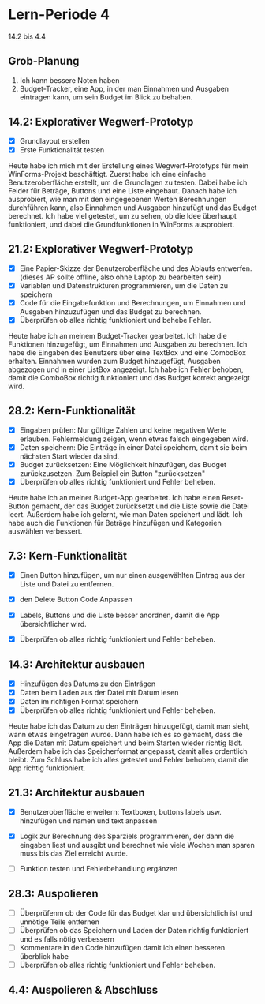 # Lern-Periode 4

14.2 bis 4.4

## Grob-Planung

1. Ich kann bessere Noten haben
2. Budget-Tracker, eine App, in der man Einnahmen und Ausgaben eintragen kann, um sein Budget im Blick zu behalten.

## 14.2: Explorativer Wegwerf-Prototyp

- [x] Grundlayout erstellen
- [x] Erste Funktionalität testen

Heute habe ich mich mit der Erstellung eines Wegwerf-Prototyps für mein WinForms-Projekt beschäftigt. Zuerst habe ich eine einfache Benutzeroberfläche erstellt, um die Grundlagen zu testen. Dabei habe ich Felder für Beträge, Buttons und eine Liste eingebaut. Danach habe ich ausprobiert, wie man mit den eingegebenen Werten Berechnungen durchführen kann, also Einnahmen und Ausgaben hinzufügt und das Budget berechnet. Ich habe viel getestet, um zu sehen, ob die Idee überhaupt funktioniert, und dabei die Grundfunktionen in WinForms ausprobiert.


## 21.2: Explorativer Wegwerf-Prototyp

- [x] Eine Papier-Skizze der Benutzeroberfläche und des Ablaufs entwerfen. (dieses AP sollte offline, also ohne Laptop zu bearbeiten sein)
- [x] Variablen und Datenstrukturen programmieren, um die Daten zu speichern 
- [x] Code für die Eingabefunktion und Berechnungen, um Einnahmen und Ausgaben hinzuzufügen und das Budget zu berechnen.
- [x] Überprüfen ob alles richtig funktioniert und behebe Fehler.

Heute habe ich an meinem Budget-Tracker gearbeitet. Ich habe die Funktionen hinzugefügt, um Einnahmen und Ausgaben zu berechnen. Ich habe die Eingaben des Benutzers über eine TextBox und eine ComboBox erhalten. Einnahmen wurden zum Budget hinzugefügt, Ausgaben abgezogen und in einer ListBox angezeigt. Ich habe ich Fehler behoben, damit die ComboBox richtig funktioniert und das Budget korrekt angezeigt wird.


## 28.2: Kern-Funktionalität
- [x] Eingaben prüfen: Nur gültige Zahlen und keine negativen Werte erlauben. Fehlermeldung zeigen, wenn etwas falsch eingegeben wird.
- [x] Daten speichern: Die Einträge in einer Datei speichern, damit sie beim nächsten Start wieder da sind.
- [x] Budget zurücksetzen: Eine Möglichkeit hinzufügen, das Budget zurückzusetzen. Zum Beispiel ein Button "zurücksetzen"
- [x] Überprüfen ob alles richtig funktioniert und Fehler beheben.

Heute habe ich an meiner Budget-App gearbeitet. Ich habe einen Reset-Button gemacht, der das Budget zurücksetzt und die Liste sowie die Datei leert. Außerdem habe ich gelernt, wie man Daten speichert und lädt. Ich habe auch die Funktionen für Beträge hinzufügen und Kategorien auswählen verbessert.

## 7.3: Kern-Funktionalität
- [x] Einen Button hinzufügen, um nur einen ausgewählten Eintrag aus der Liste und Datei zu entfernen.
- [x] den Delete Button Code Anpassen
- [x] Labels, Buttons und die Liste besser anordnen, damit die App übersichtlicher wird.
- [x] Überprüfen ob alles richtig funktioniert und Fehler beheben.




## 14.3: Architektur ausbauen
- [x] Hinzufügen des Datums zu den Einträgen
- [x] Daten beim Laden aus der Datei mit Datum lesen
- [x] Daten im richtigen Format speichern
- [x] Überprüfen ob alles richtig funktioniert und Fehler beheben.

Heute habe ich das Datum zu den Einträgen hinzugefügt, damit man sieht, wann etwas eingetragen wurde. Dann habe ich es so gemacht, dass die App die Daten mit Datum speichert und beim Starten wieder richtig lädt. Außerdem habe ich das Speicherformat angepasst, damit alles ordentlich bleibt. Zum Schluss habe ich alles getestet und Fehler behoben, damit die App richtig funktioniert.
      
## 21.3: Architektur ausbauen
- [x] Benutzeroberfläche erweitern: Textboxen, buttons labels usw. hinzufügen und namen und text anpassen
- [x] Logik zur Berechnung des Sparziels programmieren, der dann die eingaben liest und ausgibt und berechnet wie viele Wochen man sparen muss bis das Ziel erreicht wurde.
- [ ] Funktion testen und Fehlerbehandlung ergänzen



## 28.3: Auspolieren
- [ ] Überprüfenm ob der Code für das Budget klar und übersichtlich ist und unnötige Teile entfernen
- [ ] Überprüfen ob das Speichern und Laden der Daten richtig funktioniert und es falls nötig verbessern
- [ ] Kommentare in den Code hinzufügen damit ich einen besseren überblick habe
- [ ] Überprüfen ob alles richtig funktioniert und Fehler beheben.

## 4.4: Auspolieren & Abschluss

